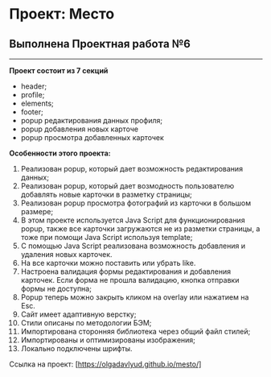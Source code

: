 # Проект: Место

## Выполнена Проектная работа №6
____

**Проект состоит из 7 секций**
* header;
* profile;
* elements;
* footer;
* popup редактирования данных профиля;
* popup добавления новых карточе
* popup просмотра добавленных карточек

**Особенности этого проекта:**
1. Реализован popup, который дает возможность редактирования данных;
2. Реализован popup, который дает возмодность пользователю добавлять новые карточки в разметку страницы;
3. Реализован popup просмотра фотографий из карточки в большом размере;
4. В этом проекте используется Java Script для функционирования popup, также все карточки загружаются не из разметки страницы, а тоже при помощи Java Script используя template;
5. С помощью Java Script реализована возможность добавления и удаления новых карточек.
6. На все карточки можно поставить или убрать like.
7. Настроена валидация формы редактирования и добавления карточек. Если форма не прошла валидацию, кнопка отправки формы не доступна;
8. Popup теперь можно закрыть кликом на overlay или нажатием на Esc.
9. Сайт имеет адаптивную верстку;
10. Стили описаны по методологии БЭМ;
11. Импортирована сторонняя библиотека через общий файл стилей;
12. Импортированы и оптимизированы изображения;
13. Локально подключены шрифты.


Ссылка на проект: [https://olgadavlyud.github.io/mesto/]
